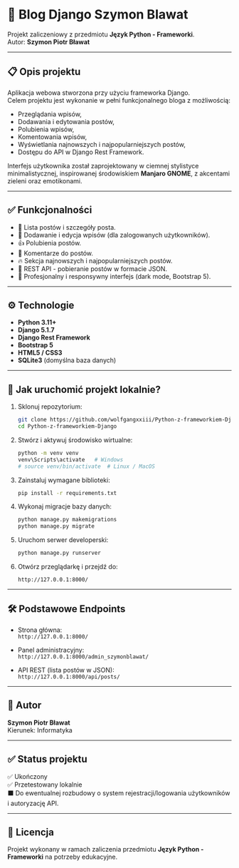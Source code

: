 # 📝 Blog Django Szymon Blawat

Projekt zaliczeniowy z przedmiotu **Język Python - Frameworki**.  
Autor: **Szymon Piotr Bławat**

---

## 📋 Opis projektu

Aplikacja webowa stworzona przy użyciu frameworka Django.  
Celem projektu jest wykonanie w pełni funkcjonalnego bloga z możliwością:
- Przeglądania wpisów,
- Dodawania i edytowania postów,
- Polubienia wpisów,
- Komentowania wpisów,
- Wyświetlania najnowszych i najpopularniejszych postów,
- Dostępu do API w Django Rest Framework.

Interfejs użytkownika został zaprojektowany w ciemnej stylistyce minimalistycznej, inspirowanej środowiskiem **Manjaro GNOME**, z akcentami zieleni oraz emotikonami.

---

## ✅ Funkcjonalności

- 📄 Lista postów i szczegóły posta.
- 📝 Dodawanie i edycja wpisów (dla zalogowanych użytkowników).
- 👍 Polubienia postów.
- 💬 Komentarze do postów.
- 🔥 Sekcja najnowszych i najpopularniejszych postów.
- 🔧 REST API - pobieranie postów w formacie JSON.
- 🎨 Profesjonalny i responsywny interfejs (dark mode, Bootstrap 5).

---

## ⚙️ Technologie

- **Python 3.11+**
- **Django 5.1.7**
- **Django Rest Framework**
- **Bootstrap 5**
- **HTML5 / CSS3**
- **SQLite3** (domyślna baza danych)

---

## 🚀 Jak uruchomić projekt lokalnie?

1. Sklonuj repozytorium:
   ```bash
   git clone https://github.com/wolfgangxxiii/Python-z-frameworkiem-Django.git
   cd Python-z-frameworkiem-Django
   ```

2. Stwórz i aktywuj środowisko wirtualne:
   ```bash
   python -m venv venv
   venv\Scripts\activate   # Windows
   # source venv/bin/activate  # Linux / MacOS
   ```

3. Zainstaluj wymagane biblioteki:
   ```bash
   pip install -r requirements.txt
   ```

4. Wykonaj migracje bazy danych:
   ```bash
   python manage.py makemigrations
   python manage.py migrate
   ```

5. Uruchom serwer developerski:
   ```bash
   python manage.py runserver
   ```

6. Otwórz przeglądarkę i przejdź do:
   ```
   http://127.0.0.1:8000/
   ```

---

## 🛠️ Podstawowe Endpoints

- Strona główna:  
  `http://127.0.0.1:8000/`

- Panel administracyjny:  
  `http://127.0.0.1:8000/admin_szymonblawat/`

- API REST (lista postów w JSON):  
  `http://127.0.0.1:8000/api/posts/`

---

## 👤 Autor

**Szymon Piotr Bławat**  
Kierunek: Informatyka

---

## ✅ Status projektu

✅ Ukończony  
✅ Przetestowany lokalnie  
⬛️ Do ewentualnej rozbudowy o system rejestracji/logowania użytkowników i autoryzację API.

---

## 📄 Licencja

Projekt wykonany w ramach zaliczenia przedmiotu **Język Python - Frameworki** na potrzeby edukacyjne.

